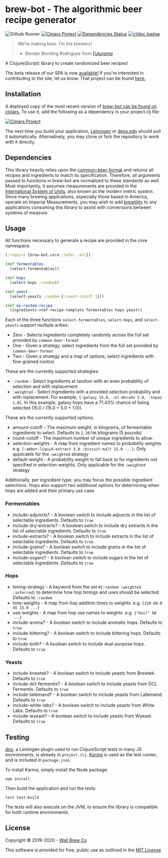# brew-bot - The algorithmic beer recipe generator

![Github Runner](https://github.com/nnichols/brew-bot/workflows/Clojurescript%20CI/badge.svg)
[![Clojars Project](https://img.shields.io/clojars/v/brew-bot.svg)](https://clojars.org/brew-bot)
[![Dependencies Status](https://versions.deps.co/nnichols/brew-bot/status.svg)](https://versions.deps.co/nnichols/brew-bot)
[![cljdoc badge](https://cljdoc.org/badge/brew-bot/brew-bot)](https://cljdoc.org/d/brew-bot/brew-bot/CURRENT)

> We’re making beer. I’m the brewery!
> - Bender Bending Rodriguez from [*Futurama*](https://www.imdb.com/title/tt0149460/)

A Clojure(Script) library to create randomized beer recipes!

The beta release of our SPA is now [available!](https://brewbot.wallbrew.com/)
If you're interested in contributing to the site, let us know.
That project can be found [here.](https://github.com/Wall-Brew-Co/brew-bot-ui)

## Installation

A deployed copy of the most recent version of [brew-bot can be found on clojars.](https://clojars.org/brew-bot)
To use it, add the following as a dependency in your project.clj file:

[![Clojars Project](http://clojars.org/brew-bot/latest-version.svg)](http://clojars.org/brew-bot)

The next time you build your application, [Leiningen](https://leiningen.org/) or [deps.edn](https://clojure.org/guides/deps_and_cli) should pull it automatically.
Alternatively, you may clone or fork the repository to work with it directly.

## Dependencies

This library heavily relies upon the [common-beer-format](https://github.com/Wall-Brew-Co/common-beer-format) and returns all recipes and ingredients to match its specification.
Therefore, all arguments passed to functions in brew-bot are normalized to these standards as well.
Most importantly, it assumes measurements are provided in the [International System of Units](https://en.wikipedia.org/wiki/International_System_of_Units), also known as the modern metric system.
Since many brewing applications, especially those based in America, operate on Imperial Measurements, you may wish to add [brewtility](https://github.com/Wall-Brew-Co/brewtility) to any applications consuming this library to assist with conversions between systems of measure.

## Usage

All functions necessary to generate a recipe are provided in the core namespace.

```clj
(:require [brew-bot.core :refer :all])

(def fermentables
  (select-fermentables))

(def hops
  (select-hops :random))

(def yeast
  (select-yeasts :random {:count-cutoff 1}))

(def my-random-recipe
  (ingredients->cbf-recipe-template fermentables hops yeast))
```

Each of the three functions `select-fermentables`, `select-hops`, and `select-yeasts` support multiple arities:

- Zero - Selects ingredients completely randomly across the full set provided by `common-beer-format`
- One - Given a strategy, select ingredients from the full set provided by `common-beer-format`
- Two - Given a strategy and a map of options, select ingredients with fine-grained control.

These are the currently supported strategies:

- `:random` - Select ingredients at random with an even probability of selection and with replacement
- `:weighted` - Select ingredients with a provided selection probability and with replacement. For example, `{:galaxy 15.0, :el-dorado 5.0, :topaz 1.0}`. In this example, galaxy hops have a 71.43% chance of being selected (15.0 / (15.0 + 5.0 + 1.0)).

These are the currently supported options:

- amount-cutoff - The maximum weight, in kilograms, of fermentable ingredients to select. Defaults to `2.26796` kilograms (5 pounds)
- count-cutoff - The maximum number of unique ingredients to allow.
- selection-weights - A map from ingredient names to probability weights. e.g. `{:amber-liquid-extract 5.0 :biscuit-malt 15.0 ...}`. Only applicable for the `:weighted` strategy
- default-weight - A probability weight to fall back to for ingredients not specified in selection-weights. Only applicable for the `:weighted` strategy

Additionally, per ingredient type, you may focus the possible ingredient selections.
Hops also support two additional options for determining when hops are added and their primary use case.

### Fermentables

- include-adjuncts? - A boolean switch to include adjuncts in the list of selectable ingredients. Defaults to `true`
- include-dry-extracts? - A boolean switch to include dry extracts in the list of selectable ingredients. Defaults to `true`
- include-extracts? - A boolean switch to include extracts in the list of selectable ingredients. Defaults to `true`
- include-grains? - A boolean switch to include grains in the list of selectable ingredients. Defaults to `true`
- include-sugars? - A boolean switch to include sugars in the list of selectable ingredients. Defaults to `true`

### Hops

- timing-strategy - A keyword from the set `#{:random :weighted :inferred}` to determine how hop timings and uses should be selected. Defaults to `:random`
- time-weights - A map from hop addition times to weights. e.g. `{120 60.0 45 15.0 ...}`
- use-weights - A map from hop use names to weights. e.g. `{"boil" 60 ...}`
- include-aroma? - A boolean switch to include aromatic hops. Defaults to `true`
- include-bittering? - A boolean switch to include bittering hops. Defaults to `true`
- include-both? - A boolean switch to include dual-purpose hops. Defaults to `true`

### Yeasts

- include-brewtek? - A boolean switch to include yeasts from Brewtek. Defaults to `true`
- include-dcl-fermentis? - A boolean switch to include yeasts from DCL Fermentis. Defaults to `true`
- include-lallemand? - A boolean switch to include yeasts from Lallemand. Defaults to `true`
- include-white-labs? - A boolean switch to include yeasts from White Labs. Defaults to `true`
- include-wyeast? - A boolean switch to include yeasts from Wyeast. Defaults to `true`

## Testing

[doo](https://github.com/bensu/doo), a Leiningen plugin used to run ClojureScript tests in many JS environments, is already in `project.clj`.
[Karma](https://karma-runner.github.io/latest/index.html) is used as the test runner, and is included in `package.json`.

To install Karma, simply install the Node package:

```shell
npm install
```

Then build the application and run the tests:

```shell
lein test-build
```

The tests will also execute on the JVM, to ensure the library is compatible for both runtime environments.

## License

Copyright © 2019-2020 - [Wall Brew Co](https://wallbrew.com/)

This software is provided for free, public use as outlined in the [MIT License](https://github.com/Wall-Brew-Co/brew-bot/blob/master/LICENSE)
